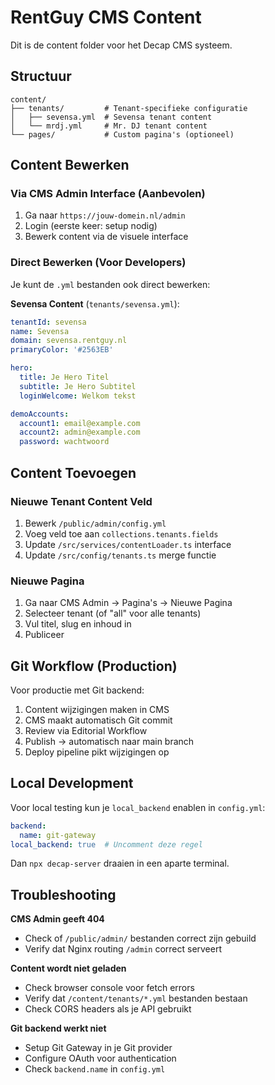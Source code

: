 # RentGuy CMS Content

Dit is de content folder voor het Decap CMS systeem.

## Structuur

```
content/
├── tenants/         # Tenant-specifieke configuratie
│   ├── sevensa.yml  # Sevensa tenant content
│   └── mrdj.yml     # Mr. DJ tenant content
└── pages/           # Custom pagina's (optioneel)
```

## Content Bewerken

### Via CMS Admin Interface (Aanbevolen)

1. Ga naar `https://jouw-domein.nl/admin`
2. Login (eerste keer: setup nodig)
3. Bewerk content via de visuele interface

### Direct Bewerken (Voor Developers)

Je kunt de `.yml` bestanden ook direct bewerken:

**Sevensa Content** (`tenants/sevensa.yml`):
```yaml
tenantId: sevensa
name: Sevensa
domain: sevensa.rentguy.nl
primaryColor: '#2563EB'

hero:
  title: Je Hero Titel
  subtitle: Je Hero Subtitel
  loginWelcome: Welkom tekst

demoAccounts:
  account1: email@example.com
  account2: admin@example.com
  password: wachtwoord
```

## Content Toevoegen

### Nieuwe Tenant Content Veld

1. Bewerk `/public/admin/config.yml`
2. Voeg veld toe aan `collections.tenants.fields`
3. Update `/src/services/contentLoader.ts` interface
4. Update `/src/config/tenants.ts` merge functie

### Nieuwe Pagina

1. Ga naar CMS Admin → Pagina's → Nieuwe Pagina
2. Selecteer tenant (of "all" voor alle tenants)
3. Vul titel, slug en inhoud in
4. Publiceer

## Git Workflow (Production)

Voor productie met Git backend:

1. Content wijzigingen maken in CMS
2. CMS maakt automatisch Git commit
3. Review via Editorial Workflow
4. Publish → automatisch naar main branch
5. Deploy pipeline pikt wijzigingen op

## Local Development

Voor local testing kun je `local_backend` enablen in `config.yml`:

```yaml
backend:
  name: git-gateway
local_backend: true  # Uncomment deze regel
```

Dan `npx decap-server` draaien in een aparte terminal.

## Troubleshooting

**CMS Admin geeft 404**
- Check of `/public/admin/` bestanden correct zijn gebuild
- Verify dat Nginx routing `/admin` correct serveert

**Content wordt niet geladen**
- Check browser console voor fetch errors
- Verify dat `/content/tenants/*.yml` bestanden bestaan
- Check CORS headers als je API gebruikt

**Git backend werkt niet**
- Setup Git Gateway in je Git provider
- Configure OAuth voor authentication
- Check `backend.name` in `config.yml`
